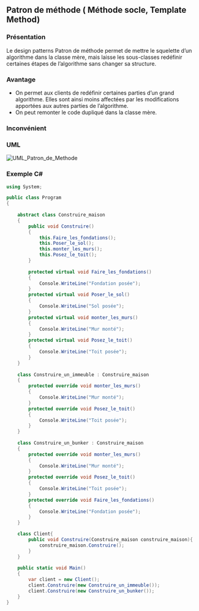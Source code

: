 ## Patron de méthode ( Méthode socle, Template Method)

### Présentation

Le design patterns Patron de méthode permet de mettre le squelette d’un algorithme dans la classe mère, mais laisse les sous-classes redéfinir certaines étapes de l’algorithme sans changer sa structure.

### Avantage

- On permet aux clients de redéfinir certaines parties d’un grand algorithme. Elles sont ainsi moins affectées par les modifications apportées aux autres parties de l’algorithme.
- On peut remonter le code dupliqué dans la classe mère.

### Inconvénient

### UML

![UML_Patron_de_Methode](https://github.com/Enfyyys/DP-Groupe1/assets/103527909/f7b92e6b-a7dc-4497-a181-4964b3863bb8)

### Exemple C#

```C#
using System;

public class Program
{
    
	abstract class Construire_maison
    {
		public void Construire()
        {
			this.Faire_les_fondations();
			this.Poser_le_sol();
			this.monter_les_murs();
			this.Posez_le_toit();
        }
		
        protected virtual void Faire_les_fondations()
        {
            Console.WriteLine("Fondation posée");
        }
		protected virtual void Poser_le_sol()
        {
            Console.WriteLine("Sol posée");
        }
		protected virtual void monter_les_murs()
        {
            Console.WriteLine("Mur monté");
        }
		protected virtual void Posez_le_toit()
        {
            Console.WriteLine("Toit posée");
        }
    }
	
	class Construire_un_immeuble : Construire_maison
	{
		protected override void monter_les_murs()
        {
            Console.WriteLine("Mur monté");
        }
		protected override void Posez_le_toit()
        {
            Console.WriteLine("Toit posée");
        }
	}
	
	class Construire_un_bunker : Construire_maison
	{
		protected override void monter_les_murs()
        {
            Console.WriteLine("Mur monté");
        }
		protected override void Posez_le_toit()
        {
            Console.WriteLine("Toit posée");
        }
		protected override void Faire_les_fondations()
        {
            Console.WriteLine("Fondation posée");
        }
	}

    class Client{
		public void Construire(Construire_maison construire_maison){
			construire_maison.Construire();
		}
	}
	
    public static void Main()
    {
        var client = new Client();
		client.Construire(new Construire_un_immeuble());
		client.Construire(new Construire_un_bunker());
    }
}

```